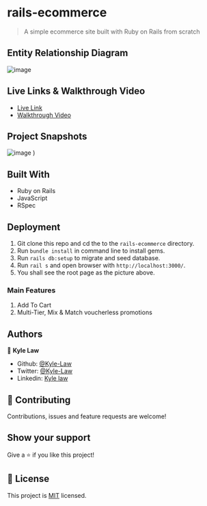 # rails-ecommerce

> A simple ecommerce site built with Ruby on Rails from scratch

## Entity Relationship Diagram
![image](https://user-images.githubusercontent.com/55923773/114358670-bd228f80-9ba5-11eb-8f54-7dde92cba214.png)


## Live Links & Walkthrough Video

- [Live Link](https://kyle-ecommerce.herokuapp.com/)
- [Walkthrough Video](https://www.loom.com/share/49162b8e925b4b66bae6f157c3228817)

## Project Snapshots

![image](https://user-images.githubusercontent.com/55923773/114358898-070b7580-9ba6-11eb-89c0-d180dc048406.png)
)

## Built With

- Ruby on Rails
- JavaScript
- RSpec

## Deployment

1. Git clone this repo and cd the to the `rails-ecommerce` directory.
2. Run `bundle install` in command line to install gems.
3. Run `rails db:setup` to migrate and seed database.
4. Run `rail s` and open browser with `http://localhost:3000/`.
5. You shall see the root page as the picture above.

### Main Features

1. Add To Cart
2. Multi-Tier, Mix & Match voucherless promotions

## Authors

👤 **Kyle Law**

- Github: [@Kyle-Law](https://github.com/Kyle-Law)
- Twitter: [@Kyle-Law](https://twitter.com/ZhunKhing)
- Linkedin: [Kyle law](https://www.linkedin.com/in/kyle-lawzhunkhing/)

## 🤝 Contributing

Contributions, issues and feature requests are welcome!

## Show your support

Give a ⭐️ if you like this project!

## 📝 License

This project is [MIT](LICENSE) licensed.
